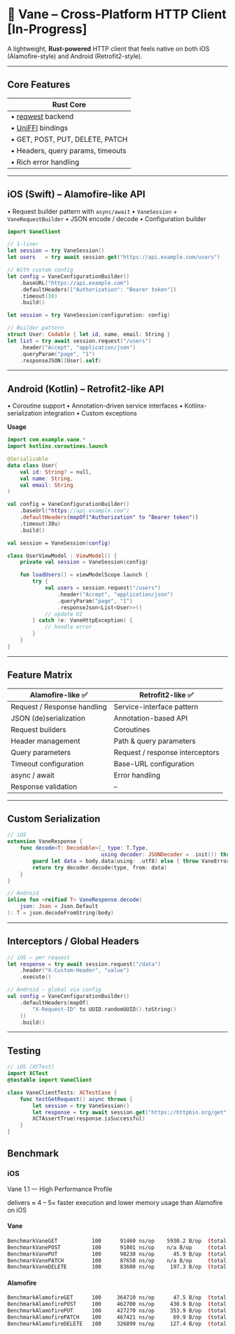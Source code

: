 # 🦀 Vane – Cross-Platform HTTP Client [In-Progress]

A lightweight, **Rust-powered** HTTP client that feels native on both
iOS (Alamofire-style) and Android (Retrofit2-style).

---

## Core Features

| Rust Core |
|-----------|
| • [reqwest](https://docs.rs/reqwest) backend
| • [UniFFI](https://github.com/mozilla/uniffi-rs) bindings
| • GET, POST, PUT, DELETE, PATCH
| • Headers, query params, timeouts
| • Rich error handling

---

## iOS (Swift) – Alamofire-like API

• Request builder pattern with `async/await`
• `VaneSession` + `VaneRequestBuilder`
• JSON encode / decode
• Configuration builder

```swift
import VaneClient

// 1-liner
let session = try VaneSession()
let users   = try await session.get("https://api.example.com/users")

// With custom config
let config = VaneConfigurationBuilder()
    .baseURL("https://api.example.com")
    .defaultHeaders(["Authorization": "Bearer token"])
    .timeout(30)
    .build()

let session = try VaneSession(configuration: config)

// Builder pattern
struct User: Codable { let id, name, email: String }
let list = try await session.request("/users")
    .header("Accept", "application/json")
    .queryParam("page", "1")
    .responseJSON([User].self)
```

---

## Android (Kotlin) – Retrofit2-like API

• Coroutine support
• Annotation-driven service interfaces
• Kotlinx-serialization integration
• Custom exceptions

**Usage**
```kotlin
import com.example.vane.*
import kotlinx.coroutines.launch

@Serializable
data class User(
    val id: String? = null,
    val name: String,
    val email: String
)

val config = VaneConfigurationBuilder()
    .baseUrl("https://api.example.com")
    .defaultHeaders(mapOf("Authorization" to "Bearer token"))
    .timeout(30u)
    .build()

val session = VaneSession(config)

class UserViewModel : ViewModel() {
    private val session = VaneSession(config)

    fun loadUsers() = viewModelScope.launch {
        try {
            val users = session.request("/users")
                .header("Accept", "application/json")
                .queryParam("page", "1")
                .responseJson<List<User>>()
            // update UI
        } catch (e: VaneHttpException) {
            // handle error
        }
    }
}
```

---

## Feature Matrix

| Alamofire-like ✅ | Retrofit2-like ✅ |
|------------------|------------------|
| Request / Response handling | Service-interface pattern |
| JSON (de)serialization | Annotation-based API |
| Request builders | Coroutines |
| Header management | Path & query parameters |
| Query parameters | Request / response interceptors |
| Timeout configuration | Base-URL configuration |
| async / await | Error handling |
| Response validation | – |

---

## Custom Serialization

```swift
// iOS
extension VaneResponse {
    func decode<T: Decodable>(_ type: T.Type,
                              using decoder: JSONDecoder = .init()) throws -> T {
        guard let data = body.data(using: .utf8) else { throw VaneError(...) }
        return try decoder.decode(type, from: data)
    }
}
```

```kotlin
// Android
inline fun <reified T> VaneResponse.decode(
    json: Json = Json.Default
): T = json.decodeFromString(body)
```

---

## Interceptors / Global Headers

```swift
// iOS – per request
let response = try await session.request("/data")
    .header("X-Custom-Header", "value")
    .execute()
```

```kotlin
// Android – global via config
val config = VaneConfigurationBuilder()
    .defaultHeaders(mapOf(
        "X-Request-ID" to UUID.randomUUID().toString()
    ))
    .build()
```

---

## Testing

```swift
// iOS (XCTest)
import XCTest
@testable import VaneClient

class VaneClientTests: XCTestCase {
    func testGetRequest() async throws {
        let session = try VaneSession()
        let response = try await session.get("https://httpbin.org/get")
        XCTAssertTrue(response.isSuccessful)
    }
}
```

## Benchmark

### iOS

Vane 1.1 — High Performance Profile


delivers ≈ 4 – 5× faster execution and lower memory usage than Alamofire on iOS

#### Vane
```sh
BenchmarkVaneGET           100	    91460 ns/op	   5930.2 B/op	(total 0.009s)
BenchmarkVanePOST          100	    91801 ns/op	   n/a B/op	    (total 0.009s)
BenchmarkVanePUT           100	    98230 ns/op	     45.9 B/op	(total 0.010s)
BenchmarkVanePATCH         100	    87650 ns/op	   n/a B/op	    (total 0.009s)
BenchmarkVaneDELETE        100	    83600 ns/op	    197.3 B/op	(total 0.008s)
```

#### Alamofire
```sh
BenchmarkAlamofireGET      100	   364710 ns/op	     47.5 B/op	(total 0.036s)
BenchmarkAlamofirePOST     100	   462700 ns/op	    430.9 B/op	(total 0.046s)
BenchmarkAlamofirePUT      100	   427270 ns/op	    353.9 B/op	(total 0.043s)
BenchmarkAlamofirePATCH    100	   467421 ns/op	     69.9 B/op	(total 0.047s)
BenchmarkAlamofireDELETE   100	   326899 ns/op	    127.4 B/op	(total 0.033s)
```
